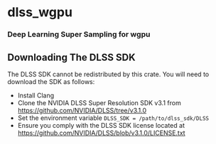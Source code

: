 # dlss_wgpu
### Deep Learning Super Sampling for wgpu

## Downloading The DLSS SDK
The DLSS SDK cannot be redistributed by this crate. You will need to download the SDK as follows:
* Install Clang
* Clone the NVIDIA DLSS Super Resolution SDK v3.1 from https://github.com/NVIDIA/DLSS/tree/v3.1.0
* Set the environment variable `DLSS_SDK = /path/to/dlss_sdk/DLSS`
* Ensure you comply with the DLSS SDK license located at https://github.com/NVIDIA/DLSS/blob/v3.1.0/LICENSE.txt
